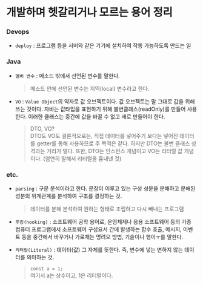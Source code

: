 # 개발하며 헷갈리거나 모르는 용어 정리
### Devops
* `deploy` : 프로그램 등을 서버와 같은 기기에 설치하여 작동 가능하도록 만드는 일

### Java
* `멤버 변수` : 메소드 밖에서 선언된 변수를 말한다.
    > 메소드 안에 선언된 변수는 지역(local) 변수라고 한다.

* `VO` : `Value Object`의 약자로 값 오브젝트이다. 값 오브젝트는 말 그대로 값을 위해 쓰는 것이다. 자바는 값타입을 표현하기 위해 불변클래스(readOnly)를 만들어 사용한다. 이러한 클래스는 중간에 값을 바꿀 수 없고 새로 만들어야 한다.
    > DTO, VO?   
DTO도 VO도 결론적으로는, 직접 데이터를 넣어주기 보다는 넣어진 데이터를 getter를 통해 사용하므로 주 목적은 같다. 하지만 DTO는 불변 클래스 성격과는 거리가 멀다. 또한, DTO는 인스턴스 개념이고 VO는 리터럴 값 개념이다. (엄연히 말해서 리터럴을 흉내낸 것)

### etc.
* `parsing` : 구문 분석이라고 한다. 문장이 이루고 있는 구성 성분을 분해하고 분해된 성분의 위계관계를 분석하여 구조를 결정하는 것.
    > 데이터를 분해 분석하여 원하는 형태로 조립하고 다시 빼내는 프로그램

* `후킹(hooking)` : 소프트웨어 공학 용어로, 운영체제나 응용 소프트웨어 등의 가종 컴퓨터 프로그램에서 소프트웨어 구성요서 간에 발생하는 함수 호출, 메시지, 이벤트 등을 중간에서 바꾸거나 가로채는 명려으 방법, 기술이나 행이ㅜ를 말한다.

* `리터럴(Literal)` : 데이터(값) 그 자체를 뜻한다. 즉, 변수에 넣는 변하지 않는 데이터를 의미하는 것.
    > `const a = 1;`  
    여기서 a는 상수이고, 1은 리터럴이다. 